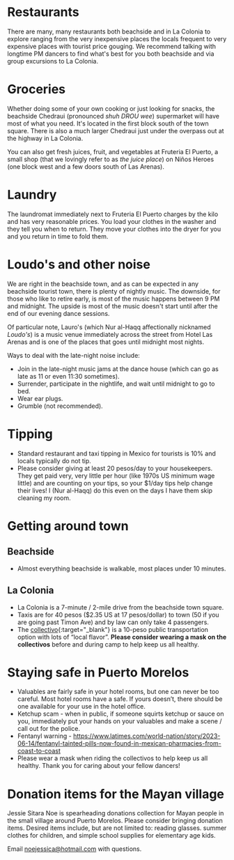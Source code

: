 # Restaurants

There are many, many restaurants both beachside and in La Colonia to explore ranging from the very inexpensive places the locals frequent to very expensive places with tourist price gouging. We recommend talking with longtime PM dancers to find what's best for you both beachside and via group excursions to La Colonia.

# Groceries

Whether doing some of your own cooking or just looking for snacks, the beachside Chedraui (pronounced *shuh DROU wee*) supermarket will have most of what you need. It's located in the first block south of the town square. There is also a much larger Chedraui just under the overpass out at the highway in La Colonia.

You can also get fresh juices, fruit, and vegetables at Fruteria El Puerto, a small shop (that we lovingly refer to as *the juice place*) on Niños Heroes (one block west and a few doors south of Las Arenas).

# Laundry

The laundromat immediately next to Fruteria El Puerto charges by the kilo and has very reasonable prices. You load your clothes in the washer and they tell you when to return. They move your clothes into the dryer for you and you return in time to fold them. 

# Loudo's and other noise

We are right in the beachside town, and as can be expected in any beachside tourist town, there is plenty of nightly music. The downside, for those who like to retire early, is most of the music happens between 9 PM and midnight. The upside is most of the music doesn't start until after the end of our evening dance sessions.

Of particular note, Lauro's (which Nur al-Haqq affectionally nicknamed _Loudo's_) is a music venue immediately across the street from Hotel Las Arenas and is one of the places that goes until midnight most nights.

Ways to deal with the late-night noise include:

- Join in the late-night music jams at the dance house (which can go as late as 11 or even 11:30 sometimes).
- Surrender, participate in the nightlife, and wait until midnight to go to bed.
- Wear ear plugs.
- Grumble (not recommended).

# Tipping

- Standard restaurant and taxi tipping in Mexico for tourists is 10% and locals typically do not tip.
- Please consider giving at least 20 pesos/day to your housekeepers. They get paid very, very little per hour (like 1970s US minimum wage little) and are counting on your tips, so your $1/day tips help change their lives! I (Nur al-Haqq) do this even on the days I have them skip cleaning my room.

# Getting around town

## Beachside
  - Almost everything beachside is walkable, most places under 10 minutes.

## La Colonia
  - La Colonia is a 7-minute / 2-mile drive from the beachside town square.
  - Taxis are for 40 pesos ($2.35 US at 17 pesos/dollar) to town (50 if you are going past Timon Ave) and by law can only take 4 passengers.
  - The [collectivo](https://puertomorelos.mx/producto/colectivos/){:target="_blank"} is a 10-peso public transportation option with lots of “local flavor”. **Please consider wearing a mask on the collectivos** before and during camp to help keep us all healthy. 

# Staying safe in Puerto Morelos

- Valuables are fairly safe in your hotel rooms, but one can never be too careful. Most hotel rooms have a safe. If yours doesn’t, there should be one available for your use in the hotel office.
- Ketchup scam - when in public, if someone squirts ketchup or sauce on you, immediately put your hands on your valuables and make a scene / call out for the police. 
- Fentanyl warning - https://www.latimes.com/world-nation/story/2023-06-14/fentanyl-tainted-pills-now-found-in-mexican-pharmacies-from-coast-to-coast
- Please wear a mask when riding the collectivos to help keep us all healthy. Thank you for caring about your fellow dancers!

# Donation items for the Mayan village

Jessie Sitara Noe is spearheading donations collection for Mayan people in the small village around Puerto Morelos. Please consider bringing donation items. Desired items include, but are not limited to: reading glasses. summer clothes for children, and simple school supplies for elementary age kids.

Email [noejessica@hotmail.com](mailto:noejessica@hotmail.com) with questions.